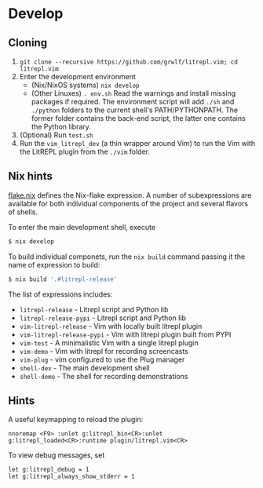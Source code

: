 Develop
=======

Cloning
-------

1. `git clone --recursive https://github.com/grwlf/litrepl.vim; cd litrepl.vim`
2. Enter the development environment
   * (Nix/NixOS systems) `nix develop`
   * (Other Linuxes) `. env.sh`
     Read the warnings and install missing packages if required. The
     environment script will add `./sh` and `./python` folders to the current
     shell's PATH/PYTHONPATH.  The former folder contains the back-end script, the
     latter one contains the Python library.
3. (Optional) Run `test.sh`
4. Run the `vim_litrepl_dev` (a thin wrapper around Vim) to run the Vim with the
   LitREPL plugin from the `./vim` folder.

Nix hints
---------

[flake.nix](./flake.nix) defines the Nix-flake expression. A number of
subexpressions are available for both individual components of the project and
several flavors of shells.

To enter the main development shell, execute
``` sh
$ nix develop
```

To build individual componets, run the `nix build` command passing it the name
of expression to build:

``` sh
$ nix build '.#litrepl-release'
```

The list of expressions includes:

* `litrepl-release` - Litrepl script and Python lib
* `litrepl-release-pypi` - Litrepl script and Python lib
* `vim-litrepl-release` - Vim with locally built litrepl plugin
* `vim-litrepl-release-pypi` - Vim with litrepl plugin built from PYPI
* `vim-test` - A minimalistic Vim with a single litrepl plugin
* `vim-demo` - Vim with litrepl for recording screencasts
* `vim-plug` - vim configured to use the Plug manager
* `shell-dev` - The main development shell
* `shell-demo` - The shell for recording demonstrations

Hints
-----

A useful keymapping to reload the plugin:

```vim
nnoremap <F9> :unlet g:litrepl_bin<CR>:unlet g:litrepl_loaded<CR>:runtime plugin/litrepl.vim<CR>
```

To view debug messages, set

```vim
let g:litrepl_debug = 1
let g:litrepl_always_show_stderr = 1
```

